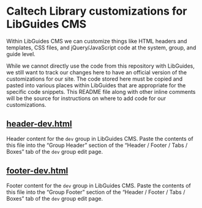 # Caltech Library customizations for LibGuides CMS

Within LibGuides CMS we can customize things like HTML headers and templates, CSS files, and jQuery/JavaScript code at the system, group, and guide level.

While we cannot directly use the code from this repository with LibGuides, we still want to track our changes here to have an official version of the customizations for our site. The code stored here must be copied and pasted into various places within LibGuides that are appropriate for the specific code snippets. This README file along with other inline comments will be the source for instructions on where to add code for our customizations.

## [header-dev.html](https://github.com/caltechlibrary/libguides-cms/blob/main/header-dev.html)

Header content for the `dev` group in LibGuides CMS. Paste the contents of this file into the “Group Header” section of the “Header / Footer / Tabs / Boxes” tab of the `dev` group edit page.

## [footer-dev.html](https://github.com/caltechlibrary/libguides-cms/blob/main/footer-dev.html)

Footer content for the `dev` group in LibGuides CMS. Paste the contents of this file into the “Group Footer” section of the “Header / Footer / Tabs / Boxes” tab of the `dev` group edit page.
